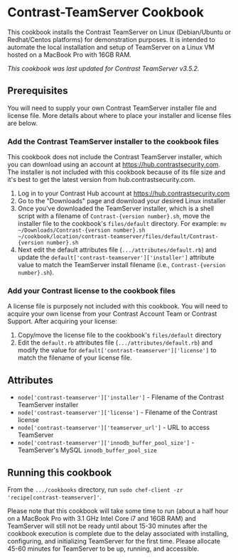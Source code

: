 # Contrast-TeamServer Cookbook
This cookbook installs the Contrast TeamServer on Linux (Debian/Ubuntu or Redhat/Centos platforms) for demonstration purposes.  It is intended to automate the local installation and setup of TeamServer on a Linux VM hosted on a MacBook Pro with 16GB RAM.

*This cookbook was last updated for Contrast TeamServer v3.5.2.*

## Prerequisites
You will need to supply your own Contrast TeamServer installer file and license file.  More details about where to place your installer and license files are below.

### Add the Contrast TeamServer installer to the cookbook files
This cookbook does not include the Contrast TeamServer installer, which you can download using an account at https://hub.contrastsecurity.com.  The installer is not included with this cookbook because of its file size and it's best to get the latest version from hub.contrastsecurity.com.

1. Log in to your Contrast Hub account at https://hub.contrastsecurity.com
2. Go to the "Downloads" page and download your desired Linux installer
3. Once you've downloaded the TeamServer installer, which is a shell script with a filename of `Contrast-{version number}.sh`, move the installer file to the cookbook's `files/default` directory.  For example:
`mv ~/Downloads/Contrast-{version number}.sh ~/cookbook/location/contrast-teamserver/files/default/Contrast-{version number}.sh`
4. Next edit the default attributes file (`.../attributes/default.rb`) and update the `default['contrast-teamserver']['installer']` attribute value to match the TeamServer install filename (i.e., `Contrast-{version number}.sh`).

### Add your Contrast license to the cookbook files
A license file is purposely not included with this cookbook.  You will need to acquire your own license from your Contrast Account Team or Contrast Support.  After acquiring your license:
1. Copy/move the license file to the cookbook's `files/default` directory
2. Edit the `default.rb` attributes file (`.../attributes/default.rb`) and modify the value for `default['contrast-teamserver']['license']` to match the filename of your license file.

## Attributes
- `node['contrast-teamserver']['installer']` - Filename of the Contrast TeamServer installer
- `node['contrast-teamserver']['license']` - Filename of the Contrast license
- `node['contrast-teamserver']['teamserver_url']` - URL to access TeamServer
- `node['contrast-teamserver']['innodb_buffer_pool_size']` - TeamServer's MySQL `innodb_buffer_pool_size`

## Running this cookbook
From the `.../cookbooks` directory, run `sudo chef-client -zr 'recipe[contrast-teamserver]'`.

Please note that this cookbook will take some time to run (about a half hour on a MacBook Pro with 3.1 GHz Intel Core i7 and 16GB RAM) and TeamServer will still not be ready until about 15-30 minutes after the cookbook execution is complete due to the delay associated with installing, configuring, and initializing TeamServer for the first time.  Please allocate 45-60 minutes for TeamServer to be up, running, and accessible.

